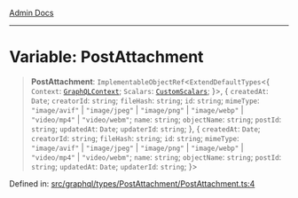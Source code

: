 [Admin Docs](/)

***

# Variable: PostAttachment

> **PostAttachment**: `ImplementableObjectRef`\<`ExtendDefaultTypes`\<\{ `Context`: [`GraphQLContext`](../../../../context/type-aliases/GraphQLContext.md); `Scalars`: [`CustomScalars`](../../../../scalars/type-aliases/CustomScalars.md); \}\>, \{ `createdAt`: `Date`; `creatorId`: `string`; `fileHash`: `string`; `id`: `string`; `mimeType`: `"image/avif"` \| `"image/jpeg"` \| `"image/png"` \| `"image/webp"` \| `"video/mp4"` \| `"video/webm"`; `name`: `string`; `objectName`: `string`; `postId`: `string`; `updatedAt`: `Date`; `updaterId`: `string`; \}, \{ `createdAt`: `Date`; `creatorId`: `string`; `fileHash`: `string`; `id`: `string`; `mimeType`: `"image/avif"` \| `"image/jpeg"` \| `"image/png"` \| `"image/webp"` \| `"video/mp4"` \| `"video/webm"`; `name`: `string`; `objectName`: `string`; `postId`: `string`; `updatedAt`: `Date`; `updaterId`: `string`; \}\>

Defined in: [src/graphql/types/PostAttachment/PostAttachment.ts:4](https://github.com/NishantSinghhhhh/talawa-api/blob/2aae942e3c09271511f0b08b62076f26547cb511/src/graphql/types/PostAttachment/PostAttachment.ts#L4)

